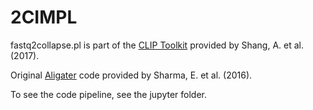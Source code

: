 # 2CIMPL

fastq2collapse.pl is part of the [CLIP Toolkit](https://github.com/chaolinzhanglab/ctk) provided by Shang, A. et al. (2017).

Original [Aligater](https://github.com/timbitz/Aligater) code provided by Sharma, E. et al. (2016).

To see the code pipeline, see the jupyter folder.
